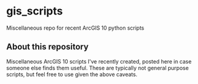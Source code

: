 gis_scripts
===========

Miscellaneous repo for recent ArcGIS 10 python scripts

About this repository
---------------------

Miscellaneous ArcGIS 10 scripts I've recently created, posted here in case someone else finds them useful. These are typically not general purpose scripts, but feel free to use given the above caveats. 
